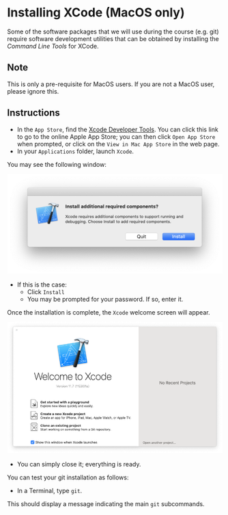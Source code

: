 # Installing XCode (MacOS only)

Some of the software packages that we will use during the course (e.g. git) require software development utilities that can be obtained by installing the _Command Line Tools_ for XCode.

## Note

This is only a pre-requisite for MacOS users.
If you are not a MacOS user, please ignore this.

## Instructions

- In the `App Store`, find the [Xcode Developer Tools](https://apps.apple.com/gb/app/xcode/id497799835?mt=12).
  You can click this link to go to the online Apple App Store; you can then click `Open App Store` when prompted, or click on the `View in Mac App Store` in the web page.
- In your `Applications` folder, launch `Xcode`.

You may see the following window:

<img src="img/xcode_additional_components.png" alt="Install addditional required components?"></img>

- If this is the case:
    + Click `Install`
    + You may be prompted for your password. If so, enter it.

Once the installation is complete, the `Xcode` welcome screen will appear.

<img src="img/xcode_welcome_screen.png" alt="Xcode welcome screen"></img>

- You can simply close it; everything is ready.

You can test your git installation as follows:

- In a Terminal, type `git`.

This should display a message indicating the main `git` subcommands.
